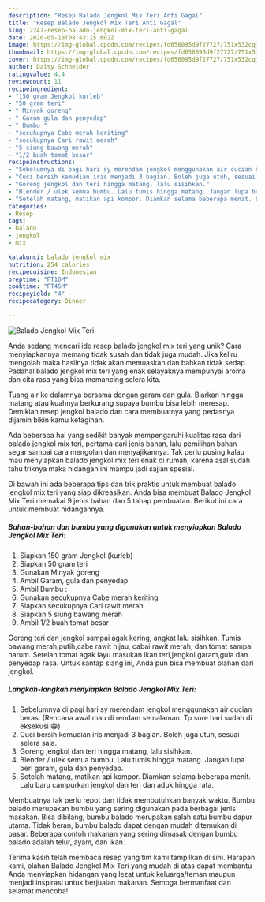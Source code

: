 ```yaml
---
description: "Resep Balado Jengkol Mix Teri Anti Gagal"
title: "Resep Balado Jengkol Mix Teri Anti Gagal"
slug: 2247-resep-balado-jengkol-mix-teri-anti-gagal
date: 2020-05-18T08:43:15.602Z
image: https://img-global.cpcdn.com/recipes/fd656095d9f27727/751x532cq70/balado-jengkol-mix-teri-foto-resep-utama.jpg
thumbnail: https://img-global.cpcdn.com/recipes/fd656095d9f27727/751x532cq70/balado-jengkol-mix-teri-foto-resep-utama.jpg
cover: https://img-global.cpcdn.com/recipes/fd656095d9f27727/751x532cq70/balado-jengkol-mix-teri-foto-resep-utama.jpg
author: Daisy Schneider
ratingvalue: 4.4
reviewcount: 11
recipeingredient:
- "150 gram Jengkol kurleb"
- "50 gram teri"
- " Minyak goreng"
- " Garam gula dan penyedap"
- " Bumbu "
- "secukupnya Cabe merah keriting"
- "secukupnya Cari rawit merah"
- "5 siung bawang merah"
- "1/2 buah tomat besar"
recipeinstructions:
- "Sebelumnya di pagi hari sy merendam jengkol menggunakan air cucian beras. (Rencana awal mau di rendam semalaman. Tp sore hari sudah di eksekusi 😁)"
- "Cuci bersih kemudian iris menjadi 3 bagian. Boleh juga utuh, sesuai selera saja."
- "Goreng jengkol dan teri hingga matang, lalu sisihkan."
- "Blender / ulek semua bumbu. Lalu tumis hingga matang. Jangan lupa beri garam, gula dan penyedap."
- "Setelah matang, matikan api kompor. Diamkan selama beberapa menit. Lalu baru campurkan jengkol dan teri dan aduk hingga rata."
categories:
- Resep
tags:
- balado
- jengkol
- mix

katakunci: balado jengkol mix 
nutrition: 254 calories
recipecuisine: Indonesian
preptime: "PT10M"
cooktime: "PT45M"
recipeyield: "4"
recipecategory: Dinner

---
```



![Balado Jengkol Mix Teri](https://img-global.cpcdn.com/recipes/fd656095d9f27727/751x532cq70/balado-jengkol-mix-teri-foto-resep-utama.jpg)

Anda sedang mencari ide resep balado jengkol mix teri yang unik? Cara menyiapkannya memang tidak susah dan tidak juga mudah. Jika keliru mengolah maka hasilnya tidak akan memuaskan dan bahkan tidak sedap. Padahal balado jengkol mix teri yang enak selayaknya mempunyai aroma dan cita rasa yang bisa memancing selera kita.

Tuang air ke dalamnya bersama dengan garam dan gula. Biarkan hingga matang atau kuahnya berkurang supaya bumbu bisa lebih meresap. Demikian resep jengkol balado dan cara membuatnya yang pedasnya dijamin bikin kamu ketagihan.

Ada beberapa hal yang sedikit banyak mempengaruhi kualitas rasa dari balado jengkol mix teri, pertama dari jenis bahan, lalu pemilihan bahan segar sampai cara mengolah dan menyajikannya. Tak perlu pusing kalau mau menyiapkan balado jengkol mix teri enak di rumah, karena asal sudah tahu triknya maka hidangan ini mampu jadi sajian spesial.


Di bawah ini ada beberapa tips dan trik praktis untuk membuat balado jengkol mix teri yang siap dikreasikan. Anda bisa membuat Balado Jengkol Mix Teri memakai 9 jenis bahan dan 5 tahap pembuatan. Berikut ini cara untuk membuat hidangannya.

<!--inarticleads1-->

##### Bahan-bahan dan bumbu yang digunakan untuk menyiapkan Balado Jengkol Mix Teri:

1. Siapkan 150 gram Jengkol (kurleb)
1. Siapkan 50 gram teri
1. Gunakan  Minyak goreng
1. Ambil  Garam, gula dan penyedap
1. Ambil  Bumbu :
1. Gunakan secukupnya Cabe merah keriting
1. Siapkan secukupnya Cari rawit merah
1. Siapkan 5 siung bawang merah
1. Ambil 1/2 buah tomat besar


Goreng teri dan jengkol sampai agak kering, angkat lalu sisihkan. Tumis bawang merah,putih,cabe rawit hijau, cabai rawit merah, dan tomat sampai harum. Setelah tomat agak layu masukan ikan teri,jengkol,garam,gula dan penyedap rasa. Untuk santap siang ini, Anda pun bisa membuat olahan dari jengkol. 

<!--inarticleads2-->

##### Langkah-langkah menyiapkan Balado Jengkol Mix Teri:

1. Sebelumnya di pagi hari sy merendam jengkol menggunakan air cucian beras. (Rencana awal mau di rendam semalaman. Tp sore hari sudah di eksekusi 😁)
1. Cuci bersih kemudian iris menjadi 3 bagian. Boleh juga utuh, sesuai selera saja.
1. Goreng jengkol dan teri hingga matang, lalu sisihkan.
1. Blender / ulek semua bumbu. Lalu tumis hingga matang. Jangan lupa beri garam, gula dan penyedap.
1. Setelah matang, matikan api kompor. Diamkan selama beberapa menit. Lalu baru campurkan jengkol dan teri dan aduk hingga rata.


Membuatnya tak perlu repot dan tidak membutuhkan banyak waktu. Bumbu balado merupakan bumbu yang sering digunakan pada berbagai jenis masakan. Bisa dibilang, bumbu balado merupakan salah satu bumbu dapur utama. Tidak heran, bumbu balado dapat dengan mudah ditemukan di pasar. Beberapa contoh makanan yang sering dimasak dengan bumbu balado adalah telur, ayam, dan ikan. 

Terima kasih telah membaca resep yang tim kami tampilkan di sini. Harapan kami, olahan Balado Jengkol Mix Teri yang mudah di atas dapat membantu Anda menyiapkan hidangan yang lezat untuk keluarga/teman maupun menjadi inspirasi untuk berjualan makanan. Semoga bermanfaat dan selamat mencoba!
